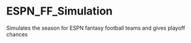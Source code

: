 # ESPN_FF_Simulation
Simulates the season for ESPN fantasy football teams and gives playoff chances
